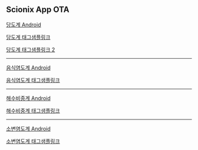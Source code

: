 ## Scionix App OTA
<!--
[당도계 iOS](itms-services://?action=download-manifest&url=https://dl.dropboxusercontent.com/s/s7x8mad9vin949y/br.plist)
-->
[당도계 Android](https://dl.dropboxusercontent.com/s/06dkuqmgqu6xf6r/app-br0101.apk)

[당도계 태그샘플링크](https://br01.page.link/?link=https%3A%2F%2Fhome%3Fparam%3DSCIONIX%7C4%7C50%7C2%7C2%7C2%7C0%7C0%7C0%7C1%7C0100%7C210706%7C1%7C1%7C00%7C0000%7C0000%7C000000000%7C00000123%7C00000234%7C00000234%7C00000000%7C00000000&isi=284815942&apn=kr.co.jjansunyi.scionix-br0101&efr=1)

[당도계 태그샘플링크 2](https://br01.page.link/?link=https%3A%2F%2Fhome%3Fparam%3DSCIONIX%7C4%7C50%7C2%7C2%7C2%7C0%7C0%7C0%7C1%7C0100%7C210706%7C2%7C1%7C00%7C0000%7C0000%7C000000000%7C00000133%7C00000244%7C00000214%7C00000000%7C00000000&isi=284815942&apn=kr.co.jjansunyi.scionix-br0101&efr=1)
- - -
<!--
[음식염도계 iOS](itms-services://?action=download-manifest&url=https://dl.dropboxusercontent.com/s/ire44ln71d3n8jm/st.plist)
-->
[음식염도계 Android](https://dl.dropboxusercontent.com/s/ko6a1mdj3pr2rku/app-st0101.apk)

[음식염도계 태그샘플링크](https://st01.page.link/?link=https%3A%2F%2Fhome%3Fparam%3DSCIONIX%7C5%7C50%7C2%7C2%7C2%7C0%7C0%7C0%7C1%7C0100%7C210706%7C1%7C1%7C00%7C0000%7C0000%7C000000000%7C00000123%7C00000234%7C00000234%7C00000000%7C00000000&isi=284815942&apn=kr.co.jjansunyi.scionix-st0101&efr=1)
- - -
<!--
[해수비중계 iOS](itms-services://?action=download-manifest&url=https://dl.dropboxusercontent.com/s/4397sr7c60xe3ou/sg.plist)
-->
[해수비중계 Android](https://dl.dropboxusercontent.com/s/bitf5p88ho8euco/app-sg0101.apk)

[해수비중계 태그샘플링크](https://sg01.page.link/?link=https%3A%2F%2Fhome%3Fparam%3DSCIONIX%7C1%7C50%7C2%7C2%7C2%7C0%7C0%7C0%7C1%7C0100%7C210706%7C1%7C1%7C00%7C0000%7C0000%7C000000000%7C00000123%7C00000234%7C00000234%7C00000000%7C00000000&isi=284815942&apn=kr.co.jjansunyi.scionix-sg0101&efr=1)
- - -
<!--
[소변염도계 iOS](itms-services://?action=download-manifest&url=https://dl.dropboxusercontent.com/s/otaqdsa3bnytwvx/un.plist)
-->
[소변염도계 Android](https://dl.dropboxusercontent.com/s/q8tnykonjpsivi3/app-un0101.apk)

[소변염도계 태그샘플링크](https://un01.page.link/?link=https%3A%2F%2Fhome%3Fparam%3DSCIONIX%7C2%7C50%7C3%7C2%7C1%7C0%7C0%7C0%7C1%7C0100%7C210706%7C1%7C1%7C00%7C0000%7C0000%7C000000000%7C00000123%7C00000234%7C00000234%7C00000000%7C00000000&isi=284815942&apn=kr.co.jjansunyi.scionix-un0101&efr=1)

